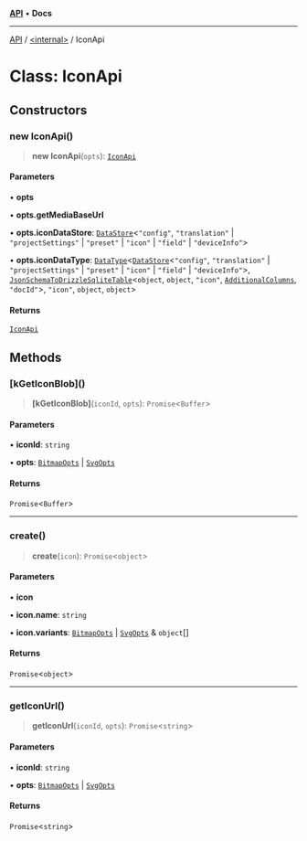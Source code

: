 [**API**](../../README.md) • **Docs**

***

[API](../../README.md) / [\<internal\>](../README.md) / IconApi

# Class: IconApi

## Constructors

### new IconApi()

> **new IconApi**(`opts`): [`IconApi`](IconApi.md)

#### Parameters

• **opts**

• **opts.getMediaBaseUrl**

• **opts.iconDataStore**: [`DataStore`](DataStore.md)\<`"config"`, `"translation"` \| `"projectSettings"` \| `"preset"` \| `"icon"` \| `"field"` \| `"deviceInfo"`\>

• **opts.iconDataType**: [`DataType`](DataType.md)\<[`DataStore`](DataStore.md)\<`"config"`, `"translation"` \| `"projectSettings"` \| `"preset"` \| `"icon"` \| `"field"` \| `"deviceInfo"`\>, [`JsonSchemaToDrizzleSqliteTable`](../type-aliases/JsonSchemaToDrizzleSqliteTable.md)\<`object`, `object`, `"icon"`, [`AdditionalColumns`](../type-aliases/AdditionalColumns.md), `"docId"`\>, `"icon"`, `object`, `object`\>

#### Returns

[`IconApi`](IconApi.md)

## Methods

### \[kGetIconBlob\]()

> **\[kGetIconBlob\]**(`iconId`, `opts`): `Promise`\<`Buffer`\>

#### Parameters

• **iconId**: `string`

• **opts**: [`BitmapOpts`](../../namespaces/IconApi/interfaces/BitmapOpts.md) \| [`SvgOpts`](../../namespaces/IconApi/interfaces/SvgOpts.md)

#### Returns

`Promise`\<`Buffer`\>

***

### create()

> **create**(`icon`): `Promise`\<`object`\>

#### Parameters

• **icon**

• **icon.name**: `string`

• **icon.variants**: [`BitmapOpts`](../../namespaces/IconApi/interfaces/BitmapOpts.md) \| [`SvgOpts`](../../namespaces/IconApi/interfaces/SvgOpts.md) & `object`[]

#### Returns

`Promise`\<`object`\>

***

### getIconUrl()

> **getIconUrl**(`iconId`, `opts`): `Promise`\<`string`\>

#### Parameters

• **iconId**: `string`

• **opts**: [`BitmapOpts`](../../namespaces/IconApi/interfaces/BitmapOpts.md) \| [`SvgOpts`](../../namespaces/IconApi/interfaces/SvgOpts.md)

#### Returns

`Promise`\<`string`\>
